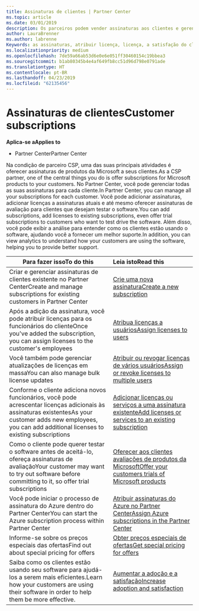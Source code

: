 ```yaml
---
title: Assinaturas de clientes | Partner Center
ms.topic: article
ms.date: 03/01/2019
description: Os parceiros podem vender assinaturas aos clientes e gerenciá-las por meio do Partner Center.
author: LauraBrenner
ms.author: labrenne
Keywords: as assinaturas, atribuir licença, licença, a satisfação do cliente, as assinaturas do Azure
ms.localizationpriority: medium
ms.openlocfilehash: 7de59a66ab53d6e0e6e051ff30460154c19bbea3
ms.sourcegitcommit: b1ab80345b4e4af649fb8cc51d96d798e0791ade
ms.translationtype: HT
ms.contentlocale: pt-BR
ms.lasthandoff: 04/23/2019
ms.locfileid: "62135456"
---
```

# <a name="customer-subscriptions"></a><span data-ttu-id="ec185-104">Assinaturas de clientes</span><span class="sxs-lookup"><span data-stu-id="ec185-104">Customer subscriptions</span></span>

<span data-ttu-id="ec185-105">**Aplica-se a**</span><span class="sxs-lookup"><span data-stu-id="ec185-105">**Applies to**</span></span>

-  <span data-ttu-id="ec185-106">Partner Center</span><span class="sxs-lookup"><span data-stu-id="ec185-106">Partner Center</span></span>

<span data-ttu-id="ec185-107">Na condição de parceiro CSP, uma das suas principais atividades é oferecer assinaturas de produtos da Microsoft a seus clientes.</span><span class="sxs-lookup"><span data-stu-id="ec185-107">As a CSP partner, one of the central things you do is offer subscriptions for Microsoft products to your customers.</span></span> <span data-ttu-id="ec185-108">No Partner Center, você pode gerenciar todas as suas assinaturas para cada cliente.</span><span class="sxs-lookup"><span data-stu-id="ec185-108">In Partner Center, you can manage all your subscriptions for each customer.</span></span> <span data-ttu-id="ec185-109">Você pode adicionar assinaturas, adicionar licenças a assinaturas atuais e até mesmo oferecer assinaturas de avaliação para clientes que desejam testar o software.</span><span class="sxs-lookup"><span data-stu-id="ec185-109">You can add subscriptions, add licenses to existing subscriptions, even offer trial subscriptions to customers who want to test drive the software.</span></span> <span data-ttu-id="ec185-110">Além disso, você pode exibir a análise para entender como os clientes estão usando o software, ajudando você a fornecer um melhor suporte.</span><span class="sxs-lookup"><span data-stu-id="ec185-110">In addition, you can view analytics to understand how your customers are using the software, helping you to provide better support.</span></span>

|<span data-ttu-id="ec185-111">**Para fazer isso**</span><span class="sxs-lookup"><span data-stu-id="ec185-111">**To do this**</span></span>   |<span data-ttu-id="ec185-112">**Leia isto**</span><span class="sxs-lookup"><span data-stu-id="ec185-112">**Read this**</span></span>   |
|----------------------|:----------------------|
|<span data-ttu-id="ec185-113">Criar e gerenciar assinaturas de clientes existente no Partner Center</span><span class="sxs-lookup"><span data-stu-id="ec185-113">Create and manage subscriptions for existing customers in Partner Center</span></span>|[<span data-ttu-id="ec185-114">Crie uma nova assinatura</span><span class="sxs-lookup"><span data-stu-id="ec185-114">Create a new subscription</span></span>](create-a-new-subscription.md)|
|<span data-ttu-id="ec185-115">Após a adição da assinatura, você pode atribuir licenças para os funcionários do cliente</span><span class="sxs-lookup"><span data-stu-id="ec185-115">Once you've added the subscription, you can assign licenses to the customer's employees</span></span>  |[<span data-ttu-id="ec185-116">Atribua licenças a usuários</span><span class="sxs-lookup"><span data-stu-id="ec185-116">Assign licenses to users</span></span>](assign-licenses-to-users.md)|
|<span data-ttu-id="ec185-117">Você também pode gerenciar atualizações de licenças em massa</span><span class="sxs-lookup"><span data-stu-id="ec185-117">You can also manage bulk license updates</span></span>   |[<span data-ttu-id="ec185-118">Atribuir ou revogar licenças de vários usuários</span><span class="sxs-lookup"><span data-stu-id="ec185-118">Assign or revoke licenses to multiple users</span></span>](bulk-license-provisioning-for-multiple-users.md)|
|<span data-ttu-id="ec185-119">Conforme o cliente adiciona novos funcionários, você pode acrescentar licenças adicionais às assinaturas existentes</span><span class="sxs-lookup"><span data-stu-id="ec185-119">As your customer adds new employees, you can add additional licenses to existing subscriptions</span></span>   |[<span data-ttu-id="ec185-120">Adicionar licenças ou serviços a uma assinatura existente</span><span class="sxs-lookup"><span data-stu-id="ec185-120">Add licenses or services to an existing subscription</span></span>](add-licenses-or-services-to-an-existing-subscription.md)|
|<span data-ttu-id="ec185-121">Como o cliente pode querer testar o software antes de aceitá-lo, ofereça assinaturas de avaliação</span><span class="sxs-lookup"><span data-stu-id="ec185-121">Your customer may want to try out software before committing to it, so offer trial subscriptions</span></span>    |[<span data-ttu-id="ec185-122">Oferecer aos clientes avaliações de produtos da Microsoft</span><span class="sxs-lookup"><span data-stu-id="ec185-122">Offer your customers trials of Microsoft products</span></span>](offer-your-customers-trials-of-microsoft-products.md)|
|<span data-ttu-id="ec185-123">Você pode iniciar o processo de assinatura do Azure dentro do Partner Center</span><span class="sxs-lookup"><span data-stu-id="ec185-123">You can start the Azure subscription process within Partner Center</span></span>   |[<span data-ttu-id="ec185-124">Atribuir assinaturas do Azure no Partner Center</span><span class="sxs-lookup"><span data-stu-id="ec185-124">Assign Azure subscriptions in the Partner Center</span></span>](assign-azure-subscriptions.md)|
|<span data-ttu-id="ec185-125">Informe-se sobre os preços especiais das ofertas</span><span class="sxs-lookup"><span data-stu-id="ec185-125">Find out about special pricing for offers</span></span>   |[<span data-ttu-id="ec185-126">Obter preços especiais de ofertas</span><span class="sxs-lookup"><span data-stu-id="ec185-126">Get special pricing for offers</span></span>](get-special-pricing-for-offers.md)|
|<span data-ttu-id="ec185-127">Saiba como os clientes estão usando seu software para ajudá-los a serem mais eficientes.</span><span class="sxs-lookup"><span data-stu-id="ec185-127">Learn how your customers are using their software in order to help them be more effective.</span></span>   | [<span data-ttu-id="ec185-128">Aumentar a adoção e a satisfação</span><span class="sxs-lookup"><span data-stu-id="ec185-128">Increase adoption and satisfaction</span></span>](increasing-adoption-and-satisfaction.md)   | 

































 

 



